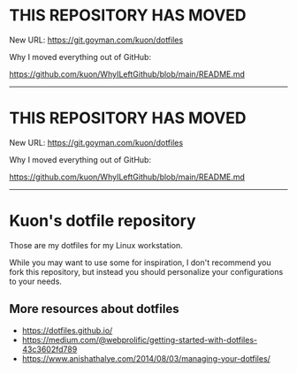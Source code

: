 
# THIS REPOSITORY HAS MOVED

New URL: https://git.goyman.com/kuon/dotfiles

Why I moved everything out of GitHub:

https://github.com/kuon/WhyILeftGithub/blob/main/README.md

----

# THIS REPOSITORY HAS MOVED

New URL: https://git.goyman.com/kuon/dotfiles

Why I moved everything out of GitHub:

https://github.com/kuon/WhyILeftGithub/blob/main/README.md

----

# Kuon's dotfile repository

Those are my dotfiles for my Linux workstation.

While you may want to use some for inspiration, I don't recommend you fork this
repository, but instead you should personalize your configurations to your
needs.

## More resources about dotfiles

- <https://dotfiles.github.io/>
- <https://medium.com/@webprolific/getting-started-with-dotfiles-43c3602fd789>
- <https://www.anishathalye.com/2014/08/03/managing-your-dotfiles/>
